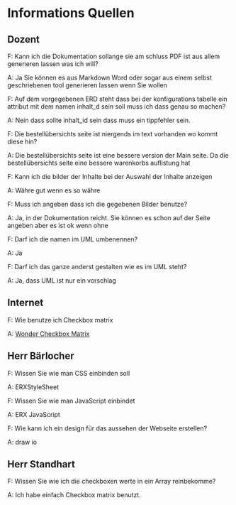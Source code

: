 # Informations Quellen

## Dozent

F: Kann ich die Dokumentation sollange sie am schluss PDF ist aus allem generieren lassen was ich will?

A: Ja Sie können es aus Markdown Word oder sogar aus einem selbst geschriebenen tool generieren lassen wenn Sie wollen

F: Auf dem vorgegebenen ERD steht dass bei der konfigurations tabelle ein attribut mit dem namen inhalt_d sein soll muss ich dass genau so machen?

A: Nein dass sollte inhalt_id sein dass muss ein tippfehler sein.

F: Die bestellübersichts seite ist niergends im text vorhanden wo kommt diese hin?

A: Die bestellübersichts seite ist eine bessere version der Main seite. Da die bestellübersichts seite eine bessere warenkorbs auflistung hat

F: Kann ich die bilder der Inhalte bei der Auswahl der Inhalte anzeigen

A: Währe gut wenn es so währe

F: Muss ich angeben dass ich die gegebenen Bilder benutze?

A: Ja, in der Dokumentation reicht. Sie können es schon auf der Seite angeben aber es ist ok wenn ohne

F: Darf ich die namen im UML umbenennen?

A: Ja

F: Darf ich das ganze anderst gestalten wie es im UML steht?

A: Ja, dass UML ist nur ein vorschlag

## Internet

F: Wie benutze ich Checkbox matrix

A: [Wonder Checkbox Matrix](https://github.com/wocommunity/wonder/blob/4d7f6bf9236c3005359101d6f3c9e6224d47750e/Frameworks/Core/JavaWOExtensions/Sources/com/webobjects/woextensions/WOCheckboxMatrix.java)

## Herr Bärlocher

F: Wissen Sie wie man CSS einbinden soll

A: ERXStyleSheet

F: Wissen Sie wie man JavaScript einbindet

A: ERX JavaScript

F: Wie kann ich ein design für das aussehen der Webseite erstellen?

A: draw io

## Herr Standhart

F: Wissen Sie wie ich die checkboxen werte in ein Array reinbekomme?

A: Ich habe einfach Checkbox matrix benutzt.